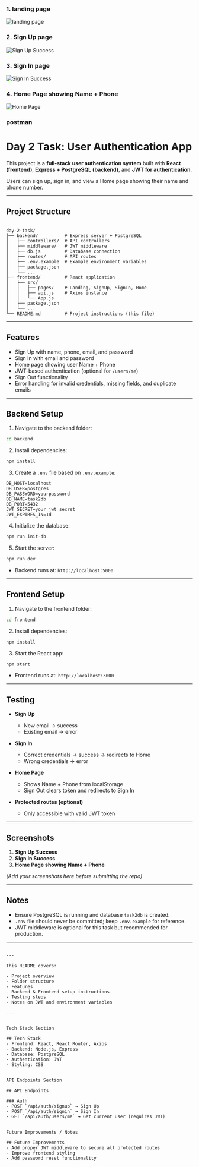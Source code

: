 ### 1. landing page
![landing page](./Screenshots/Screenshot%202025-09-21%20080317.png) 

### 2. Sign Up page
![Sign Up Success](./Screenshots/Screenshot%202025-09-21%20080416.png)
 

### 3. Sign In page
![Sign In Success](./Screenshots/Screenshot%202025-09-21%20080441.png)
### 4. Home Page showing Name + Phone
![Home Page](./screenshots/Screenshot%202025-09-21%20080328.png)

### postman 


# Day 2 Task: User Authentication App

This project is a **full-stack user authentication system** built with **React (frontend)**, **Express + PostgreSQL (backend)**, and **JWT for authentication**.  

Users can sign up, sign in, and view a Home page showing their name and phone number.  

---

## Project Structure

```

day-2-task/
├── backend/          # Express server + PostgreSQL
│   ├── controllers/  # API controllers
│   ├── middleware/   # JWT middleware
│   ├── db.js         # Database connection
│   ├── routes/       # API routes
│   ├── .env.example  # Example environment variables
│   ├── package.json
│   └── ...
├── frontend/         # React application
│   ├── src/
│   │   ├── pages/    # Landing, SignUp, SignIn, Home
│   │   ├── api.js    # Axios instance
│   │   └── App.js
│   ├── package.json
│   └── ...
└── README.md         # Project instructions (this file)

````

---

## Features

- Sign Up with name, phone, email, and password  
- Sign In with email and password  
- Home page showing user Name + Phone  
- JWT-based authentication (optional for `/users/me`)  
- Sign Out functionality  
- Error handling for invalid credentials, missing fields, and duplicate emails  

---

## Backend Setup

1. Navigate to the backend folder:

```bash
cd backend
````

2. Install dependencies:

```bash
npm install
```

3. Create a `.env` file based on `.env.example`:

```env
DB_HOST=localhost
DB_USER=postgres
DB_PASSWORD=yourpassword
DB_NAME=task2db
DB_PORT=5432
JWT_SECRET=your_jwt_secret
JWT_EXPIRES_IN=1d
```

4. Initialize the database:

```bash
npm run init-db
```

5. Start the server:

```bash
npm run dev
```

* Backend runs at: `http://localhost:5000`

---

## Frontend Setup

1. Navigate to the frontend folder:

```bash
cd frontend
```

2. Install dependencies:

```bash
npm install
```

3. Start the React app:

```bash
npm start
```

* Frontend runs at: `http://localhost:3000`

---

## Testing

* **Sign Up**

  * New email → success
  * Existing email → error

* **Sign In**

  * Correct credentials → success → redirects to Home
  * Wrong credentials → error

* **Home Page**

  * Shows Name + Phone from localStorage
  * Sign Out clears token and redirects to Sign In

* **Protected routes (optional)**

  * Only accessible with valid JWT token

---

## Screenshots

1. **Sign Up Success**
2. **Sign In Success**
3. **Home Page showing Name + Phone**

*(Add your screenshots here before submitting the repo)*

---

## Notes

* Ensure PostgreSQL is running and database `task2db` is created.
* `.env` file should never be committed; keep `.env.example` for reference.
* JWT middleware is optional for this task but recommended for production.

---


```

---

This README covers:  

- Project overview  
- Folder structure  
- Features  
- Backend & Frontend setup instructions  
- Testing steps  
- Notes on JWT and environment variables  

---


Tech Stack Section

## Tech Stack
- Frontend: React, React Router, Axios
- Backend: Node.js, Express
- Database: PostgreSQL
- Authentication: JWT
- Styling: CSS


API Endpoints Section

## API Endpoints

### Auth
- POST `/api/auth/signup` → Sign Up
- POST `/api/auth/signin` → Sign In
- GET `/api/auth/users/me` → Get current user (requires JWT)


Future Improvements / Notes

## Future Improvements
- Add proper JWT middleware to secure all protected routes
- Improve frontend styling
- Add password reset functionality

